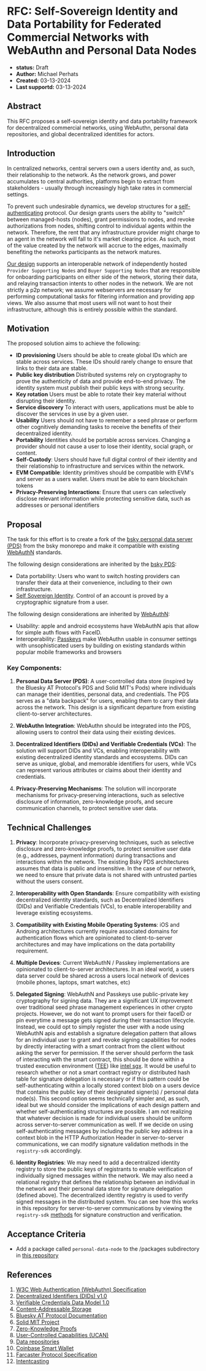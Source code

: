 # RFC: Self-Sovereign Identity and Data Portability for Federated Commercial Networks with WebAuthn and Personal Data Nodes

- **status:** Draft
- **Author:** Michael Perhats
- **Created:** 03-13-2024
- **Last supportd:** 03-13-2024

## Abstract

This RFC proposes a self-sovereign identity and data portability framework for decentralized commercial networks, using WebAuthn, personal data repositories, and global decentralized identities for actors. 

## Introduction

In centralized networks, central servers own a users identity and, as such, their relationship to the network. As the network grows, and power accumulates to central authorities, platforms begin to extract from stakeholders - usually through increasingly high take rates in commercial settings.

To prevent such undesirable dynamics, we develop structures for a [self-authenticating](https://en.wiktionary.org/wiki/self-authenticating) protocol. Our design grants users the ability to "switch" between managed-hosts (nodes), grant permissions to nodes, and revoke authorizations from nodes, shifting control to individual agents within the network. Therefore, the rent that any infrastructure provider might charge to an agent in the network will fall to it's market clearing price. As such, most of the value created by the network will accrue to the edges, maximally benefiting the networks participants as the network matures.

[Our design](./00001-lifecycle-apis.md) supports an interoperable network of independently hosted `Provider Supporting Nodes` and `Buyer Supporting Nodes` that are responsible for onboarding participants on either side of the network, storing their data, and relaying transaction intents to other nodes in the network. We are not strictly a p2p network; we assume webservers are necessary for performing computational tasks for filtering information and providing app views. We also assume that most users will not want to host their infrastructure, although this is entirely possible within the standard.

## Motivation

The proposed solution aims to achieve the following:

- **ID provisioning** Users should be able to create global IDs which are stable across services. These IDs should rarely change to ensure that links to their data are stable.
- **Public key distribution** Distributed systems rely on cryptography to prove the authenticity of data and provide end-to-end privacy. The identity system must publish their public keys with strong security.
- **Key rotation** Users must be able to rotate their key material without disrupting their identity.
- **Service discovery** To interact with users, applications must be able to discover the services in use by a given user.
- **Usability** Users should not have to remember a seed phrase or perform other cognitively demanding tasks to receive the benefits of their decentralized identity.  
- **Portability** Identities should be portable across services. Changing a provider should not cause a user to lose their identity, social graph, or content.
- **Self-Custody**: Users should have full digital control of their identity and their relationship to infrastructure and services within the network.
- **EVM Compatible**: Identity primitives should be compatible with EVM's and server as a users wallet. Users must be able to earn blockchain tokens
- **Privacy-Preserving Interactions**: Ensure that users can selectively disclose relevant information while protecting sensitive data, such as addresses or personal identifiers

## Proposal

The task for this effort is to create a fork of the [bsky personal data server (PDS)](https://github.com/bluesky-social/atproto) from the bsky monorepo and make it compatible with existing [WebAuthN](https://www.w3.org/TR/webauthn-3/) standards.

The following design considerations are inherited by the [bsky PDS](https://github.com/bluesky-social/pds):
- Data portability: Users who want to switch hosting providers can transfer their data at their convenience, including to their own infrastructure. 
- [Self Sovereign Identity](https://github.com/WebOfTrustInfo/self-sovereign-identity/blob/master/ThePathToSelf-SovereignIdentity.md). Control of an account is proved by a cryptographic signature from a user.

The following design considerations are inherited by [WebAuthN](https://www.w3.org/TR/webauthn-3/):
- Usability: apple and android ecosystems have WebAuthN apis that allow for simple auth flows with FaceID.
- Interoperability: [Passkeys](https://www.passkeys.io/) make WebAuthn usable in consumer settings with unsophisticated users by building on existing standards within popular mobile frameworks and browsers

### Key Components:

1. **Personal Data Server (PDS)**: A user-controlled data store (inspired by the Bluesky AT Protocol's PDS and Solid MIT's Pods) where individuals can manage their identities, personal data, and credentials. The PDS serves as a "data backpack" for users, enabling them to carry their data across the network. This design is a significant departure from existing client-to-server architectures.

2. **WebAuthn Integration**: WebAuthn should be integrated into the PDS, allowing users to control their data using their existing devices.

3. **Decentralized Identifiers (DIDs) and Verifiable Credentials (VCs)**: The solution will support DIDs and VCs, enabling interoperability with existing decentralized identity standards and ecosystems. DIDs can serve as unique, global, and memorable identifiers for users, while VCs can represent various attributes or claims about their identity and credentials.

4. **Privacy-Preserving Mechanisms**: The solution will incorporate mechanisms for privacy-preserving interactions, such as selective disclosure of information, zero-knowledge proofs, and secure communication channels, to protect sensitive user data.


## Technical Challenges

1. **Privacy**: Incorporate privacy-preserving techniques, such as selective disclosure and zero-knowledge proofs, to protect sensitive user data (e.g., addresses, payment information) during transactions and interactions within the network. The existing Bsky PDS architectures assumes that data is public and insensitive. In the case of our network, we need to ensure that private data is not shared with untrusted parties without the users consent.

2. **Interoperability with Open Standards**: Ensure compatibility with existing decentralized identity standards, such as Decentralized Identifiers (DIDs) and Verifiable Credentials (VCs), to enable interoperability and leverage existing ecosystems.

3. **Compatibility with Existing Mobile Operating Systems**: iOS and Androing architectures currently require associated domains for authentication flows which are opinionated to client-to-server architectures and may have implications on the data portability requirement.

4. **Multiple Devices**: Current WebAuthN / Passkey implementations are opinionated to client-to-server architectures. In an ideal world, a users data server could be shared across a users local network of devices (mobile phones, laptops, smart watches, etc)

5. **Delegated Signing**: WebAuthN and Passkeys use public-private key cryptography for signing data. They are a significant UX improvement over traditional seed phrase management experiences in other crypto projects. However, we do not want to prompt users for their faceID or pin everytime a message gets signed during their transaction lifecycle. Instead, we could opt to simply register the user with a node using WebAuthN apis and establish a signature delegation pattern that allows for an individual user to grant and revoke signing capabilities for nodes by directly interacting with a smart contract from the client without asking the server for permission. If the server should perform the task of interacting with the smart contract, this should be done within a trusted execution environment ([TEE](https://en.wikipedia.org/wiki/Trusted_execution_environment)) like [intel sgx](https://www.intel.com/content/dam/develop/external/us/en/documents/overview-of-intel-sgx-enclave-637284.pdf). It would be useful to research whether or not a smart contract registry or distributed hash table for signature delegation is necessary or if this pattern could be self-authenticating within a locally stored context blob on a users device that contains the public key of their designated signer(s) / personal data node(s). This second option seems technically simpler and, as such, ideal but we should consider the implications of each design pattern and whether self-authenticating structures are possible. I am not realizing that whatever decision is made for individual users should be uniform across server-to-server communication as well. If we decide on using self-authenticating messages by including the public key address in a context blob in the HTTP Authorization Header  in server-to-server communications, we can modify signature validation methods in the `registry-sdk` accordingly.

6. **Identity Registries**: We may need to add a decentralized identity registry to store the public keys of registrants to enable verification of individually signed messages within the network. We may also need a relational registry that defines the relationship between an individual in the network and their personal data store for signature delegation (defined above). The decentralized identity registry is used to verify signed messages in the distributed system. You can see how this works in this repository for server-to-server communications by viewing the `registry-sdk` [methods](../packages/registry-sdk/src/node-registry.ts) for signature construction and verification.

## Acceptance Criteria
- Add a package called `personal-data-node` to the /packages subdirectory in [this repository](https://github.com/Palette-Labs-Inc/registry)

## References
1. [W3C Web Authentication (WebAuthn) Specification](https://www.w3.org/TR/webauthn/)
2. [Decentralized Identifiers (DIDs) v1.0](https://www.w3.org/TR/did-core/)
3. [Verifiable Credentials Data Model 1.0](https://www.w3.org/TR/vc-data-model/)
5. [Content-Addressable Storage](https://en.wikipedia.org/wiki/Content-addressable_storage)
6. [Bluesky AT Protocol Documentation](https://blueskyweb.xyz/docs/overview)
7. [Solid MIT Project](https://solidproject.org/)
8. [Zero-Knowledge Proofs](https://en.wikipedia.org/wiki/Zero-knowledge_proof)
9. [User-Controlled Capabilities (UCAN)](https://ucan.xyz/)
10. [Data repositories](https://atproto.com/guides/data-repos)
11. [Coinbase Smart Wallet](https://github.com/coinbase/smart-wallet?tab=readme-ov-file)
12. [Farcaster Protocol Specification](https://github.com/farcasterxyz/protocol)
13. [Intentcasting](https://customercommons.org/category/intentcasting/)